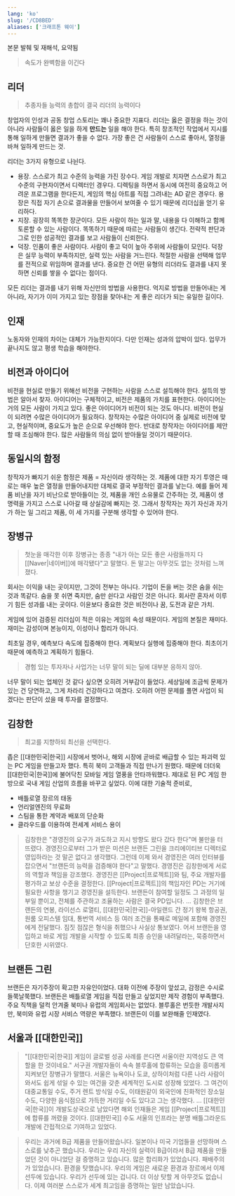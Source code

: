 ```yaml
---
lang: 'ko'
slug: '/CD8BED'
aliases: ['크래프톤 웨이']
---
```


본문 발췌 및 재해석, 요약됨

> 속도가 완벽함을 이긴다

## 리더

> 추종자들 능력의 총합이 결국 리더의 능력이다

창업자의 인성과 공동 창업 스토리는 꽤나 중요한 지표다.
리더는 옳은 결정을 하는 것이 아니라 사람들이 옳은 일을 하게 **만드는** 일을 해야 한다.
특히 창조적인 작업에서 지시를 통해 일하게 만들면 결과가 좋을 수 없다.
가장 좋은 건 사람들이 스스로 좋아서, 열정을 바쳐 일하게 만드는 것.

리더는 3가지 유형으로 나뉜다.

- 용장. 스스로가 최고 수준의 능력을 가진 장수다. 게임 개발로 치자면 스스로가 최고 수준의 구현자이면서 디렉터인 경우다. 디렉팅을 하면서 동시에 여전히 중요하고 어려운 프로그램을 한다든지, 게임의 핵심 아트를 직접 그려내는 AD 같은 경우다. 용장은 직접 자기 손으로 결과물을 만들어서 보여줄 수 있기 때문에 리더십을 얻기 유리하다.
- 지장. 굉장히 똑똑한 장군이다. 모든 사람이 하는 일과 말, 내용을 다 이해하고 함께 토론할 수 있는 사람이다. 똑똑하기 때문에 따르는 사람들이 생긴다. 전략적 판단과 그로 인한 성공적인 결과를 보고 사람들이 신뢰한다.
- 덕장. 인품이 좋은 사람이다. 사람이 좋고 덕이 높아 주위에 사람들이 모인다. 덕장은 실무 능력이 부족하지만, 실력 있는 사람을 거느린다. 적절한 사람을 선택해 업무를 전적으로 위임하며 결과를 낸다. 중요한 건 어떤 유형의 리더라도 결과를 내지 못하면 신뢰를 쌓을 수 없다는 점이다.

모든 리더는 결과를 내기 위해 자신만의 방법을 사용한다. 억지로 방법을 만들어내는 게 아니라, 자기가 이미 가지고 있는 장점을 찾아내는 게 좋은 리더가 되는 유일한 길이다.

## 인재

노동자와 인재의 차이는 대체가 가능한지이다.
다만 인재는 성과의 압박이 있다. 업무가 끝나지도 않고 평생 학습을 해야한다.

## 비전과 아이디어

비전을 현실로 만들기 위해선 비전을 구현하는 사람을 스스로 설득해야 한다.
설득의 방법은 알아서 찾자.
아이디어는 구체적이고, 비전은 제품의 가치를 표현한다.
아이디어는 거의 모든 사람이 가지고 있다.
좋은 아이디어가 비전이 되는 것도 아니다.
비전이 현실이 되려면 수많은 아이디어가 필요하다.
창작자는 수많은 아이디어 중 실제로 비전에 맞고, 현실적이며, 중요도가 높은 순으로 우선해야 한다.
반대로 창작자는 아이디어를 제안할 때 조심해야 한다.
많은 사람들의 의심 없이 받아들일 것이기 때문이다.

## 동일시의 함정

창작자가 빠지기 쉬운 함정은 제품 = 자신이라 생각하는 것.
제품에 대한 자기 투영은 때로는 매우 높은 열정을 만들어내지만 대체로 결국 부정적인 결과를 낳는다.
예를 들어 제품 비난을 자기 비난으로 받아들이는 것, 제품을 개인 소유물로 간주하는 것, 제품이 생명력을 가지고 스스로 나아갈 때 상실감에 빠지는 것.
그래서 창작자는 자기 자신과 자기가 하는 일 그리고 제품, 이 세 가지를 구분해 생각할 수 있어야 한다.

## 장병규

> 첫눈을 매각한 이후 장병규는 종종 "내가 아는 모든 좋은 사람들까지 다 [[Naver|네이버]]에 매각됐다"고 말했다. 돈 말고는 아무것도 없는 것처럼 느껴졌다.

회사는 이익을 내는 곳이지만, 그것이 전부는 아니다.
기업이 돈을 버는 것은 숨을 쉬는 것과 똑같다.
숨을 못 쉬면 죽지만, 숨만 쉰다고 사람인 것은 아니다.
회사란 혼자서 이루기 힘든 성과를 내는 곳이다.
이윤보다 중요한 것은 비전이나 꿈, 도전과 같은 가치.

게임에 있어 검증된 리더십이 적은 이유는 게임의 속성 때문이다.
게임의 본질은 재미다. 재미는 감성이며 본능이지, 이성이나 합리가 아니다.

최초일 경우, 예측보다 속도에 집중해야 한다.
계획보다 실행에 집중해야 한다.
최초이기 때문에 예측하고 계획하기 힘들다.

> 경험 있는 투자자나 사업가는 너무 말이 되는 딜에 대부분 응하지 않아.

너무 말이 되는 업체인 것 같다 싶으면 오히려 거부감이 들었다.
세상일에 조금씩 문제가 있는 건 당연하고, 그게 차라리 건강하다고 여겼다.
오히려 어떤 문제를 풀면 사업이 되겠다는 판단이 섰을 때 투자를 결정했다.

## 김창한

> 최고를 지향하되 최선을 선택한다.

좁은 [[대한민국|한국]] 시장에서 벗어나, 해외 시장에 곧바로 배급할 수 있는 파괴력 있는 PC 게임을 만들고자 했다.
특히 북미 고객들과 직접 만나기 원했다.
때문에 더더욱 [[대한민국|한국]]에 불어닥친 모바일 게임 열풍을 안타까워했다.
제대로 된 PC 게임 한 방으로 국내 게임 산업의 흐름을 바꾸고 싶었다.
이에 대한 기술적 준비로,

- 배틀로열 장르의 태동
- 언리얼엔진의 무료화
- 스팀을 통한 계약과 배포의 단순화
- 클라우드를 이용하여 전세계 서비스 용이

> 김창한은 "경영진의 요구가 과도하고 지시 방향도 왔다 갔다 한다"며 불만을 터뜨렸다. 경영진으로부터 그가 받은 미션은 브랜든 그린을 크리에이티브 디렉터로 영입하라는 것 말곤 없다고 생각했다. 그런데 이제 와서 경영진은 여러 인터뷰를 잡으면서 "브랜든의 능력을 검증해야 한다"고 말했다. 경영진은 김창한에게 서로의 역할과 책임을 강조했다. 경영진은 [[Project|프로젝트]]와 팀, 주요 개발자를 평가하고 보상 수준을 결정한다. [[Project|프로젝트]]의 책임자인 PD는 거기에 필요한 사항을 챙기고 경영진을 설득한다. 브랜든이 참여할 일정도 그 과정의 일부일 뿐이고, 전체를 주관하고 조율하는 사람은 결국 PD입니다. ... 김창한은 브랜든의 연봉, 라이선스 로열티, [[대한민국|한국]]-아일랜드 간 정기 왕복 항공권, 원룸 오피스텔 임대, 통번역 서비스 등 여러 조건을 통째로 메일에 포함해 경영진에게 전달했다. 짐짓 점잖은 형식을 취했으나 사실상 통보였다. 어서 브랜든을 영입하고 바로 게임 개발을 시작할 수 있도록 최종 승인을 내려달라는, 묵중하면서 단호한 시위였다.

## 브랜든 그린

브랜든은 자기주장이 확고한 자유인이었다. 대화 이전에 주장이 앞섰고, 감정은 수시로 들쭉날쭉했다.
브랜든은 배틀로열 게임을 직접 만들고 싶었지만 제작 경험이 부족했다.
주요 직책을 덜컥 안겨줄 북미나 유럽의 게임회사는 없었다.
블루홀은 번듯한 개발사지만, 북미와 유럽 시장 서비스 역량은 부족했다.
브랜든이 이를 보완해줄 인재였다.

## 서울과 [[대한민국]]

> "[[대한민국|한국]] 게임이 글로벌 성공 사례를 쓴다면 서울이란 지역성도 큰 역할을 한 것이네요." 서구권 개발자들이 속속 블루홀에 합류하는 모습을 흥미롭게 지켜보던 장병규가 말했다. 서울은 뉴욕이나 도쿄, 상하이처럼 다른 나라 사람이 와서도 쉽게 섞일 수 있는 여건을 갖춘 세계적인 도시로 성장해 있었다. 그 여건이 대중교통일 수도, 주거 렌트 방식일 수도, 이태원같이 외국인에 친화적인 장소일 수도, 다양한 음식점으로 가득한 거리일 수도 있다고 그는 생각했다. ... [[대한민국|한국]]이 개발도상국으로 남았다면 해외 인재들은 게임 [[Project|프로젝트]]에 합류를 꺼렸을 것이다. [[대한민국]] 수도 서울의 인프라는 분명 배틀그라운드 개발에 간접적으로 기여하고 있었다.

> 우리는 과거에 B급 제품을 만들어왔습니다. 일본이나 미국 기업들을 선망하며 스스로를 낮추곤 했습니다. 우리는 우리 자신의 실력이 B급이라서 B급 제품을 만들었던 것이 아니었단 걸 증명하고 있습니다. 많은 합리화가 있었습니다. 패배주의가 있었습니다. 환경을 탓했습니다. 우리의 게임은 새로운 환경과 장르에서 이제 선두에 있습니다. 우리가 선두에 있는 겁니다. 더 이상 탓할 게 아무것도 없습니다. 이제 여러분 스스로가 세계 최고임을 증명하는 일만 남았습니다.
